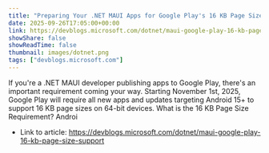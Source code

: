 ```yaml
---
title: "Preparing Your .NET MAUI Apps for Google Play's 16 KB Page Size Requirement"
date: 2025-09-26T17:05:00+00:00
link: https://devblogs.microsoft.com/dotnet/maui-google-play-16-kb-page-size-support
showShare: false
showReadTime: false
thumbnail: images/dotnet.png
tags: ["devblogs.microsoft.com"]
---
```

If you're a .NET MAUI developer publishing apps to Google Play, there's an important requirement coming your way. Starting November 1st, 2025, Google Play will require all new apps and updates targeting Android 15+ to support 16 KB page sizes on 64-bit devices. What is the 16 KB Page Size Requirement? Androi

- Link to article: https://devblogs.microsoft.com/dotnet/maui-google-play-16-kb-page-size-support